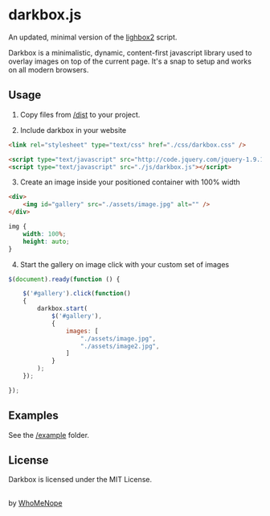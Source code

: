 # darkbox.js

An updated, minimal version of the [lighbox2](http://lokeshdhakar.com/projects/lightbox2/) script.

Darkbox is a minimalistic, dynamic, content-first javascript library used to overlay images on top of the current page. It's a snap to setup and works on all modern browsers.

## Usage

1. Copy files from [/dist](https://github.com/WhoMeNope/darkbox.js/tree/master/dist) to your project.

2. Include darkbox in your website

```html
<link rel="stylesheet" type="text/css" href="./css/darkbox.css" />

<script type="text/javascript" src="http://code.jquery.com/jquery-1.9.1.js"></script>
<script type="text/javascript" src="./js/darkbox.js"></script>
```

3. Create an image inside your positioned container with 100% width

```html
<div>
	<img id="gallery" src="./assets/image.jpg" alt="" />
</div>
```

```css
img {
	width: 100%;
	height: auto;
}
```

4. Start the gallery on image click with your custom set of images

```javascript
$(document).ready(function () {

	$('#gallery').click(function() 
	{
		darkbox.start( 
			$('#gallery'), 
			{
				images: [
					"./assets/image.jpg",
					"./assets/image2.jpg",
				]
			}
		);
	});

});
```

## Examples 

See the [/example](https://github.com/WhoMeNope/darkbox.js/tree/master/example) folder.

## License

Darkbox is licensed under the MIT License.

##

by [WhoMeNope](https://github.com/WhoMeNope)
